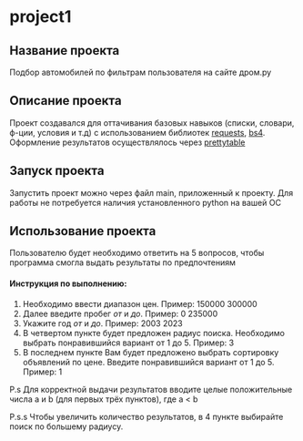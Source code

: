 <h1>project1</h1>
<h2>Название проекта</h2>
<div>Подбор автомобилей по фильтрам пользователя на сайте дром.ру </div>

<h2>Описание проекта</h2>
<div>Проект создавался для оттачивания базовых навыков (списки, словари, ф-ции, условия и т.д)
c использованием библиотек <u>requests</u>, <u>bs4</u>.
Оформление результатов осуществлялось через <u>prettytable</u></div>

<h2>Запуск проекта</h2>
<div>Запустить проект можно через файл main, приложенный к проекту. Для работы не потребуется наличия
установленного python на вашей ОС</div>

<h2>Использование проекта</h2>
<div>Пользователю будет необходимо ответить на 5 вопросов, чтобы программа смогла выдать результаты по предпочтениям</div>
<h4>Инструкция по выполнению:</h4>
<ol>
<li>Необходимо ввести диапазон цен. Пример: 150000 300000</li>
<li>Далее введите пробег <i>от</i> и <i>до</i>. Пример: 0 235000 </li>
<li>Укажите год <i>от</i> и <i>до</i>. Пример: 2003 2023</li>
<li>В четвертом пункте будет предложен радиус поиска. Необходимо выбрать понравившийся вариант от 1 до 5. Пример: 3</li>
<li>В последнем пункте Вам будет предложено выбрать сортировку объявлений по цене. Введите понравившийся вариант от 1 до 5. Пример: 1</li>
</ol>
<p>P.s Для корректной выдачи результатов вводите целые положительные числа a и b (для первых трёх пунктов), где a < b</p>
<p>P.s.s Чтобы увеличить количество результатов, в 4 пункте выбирайте поиск по большему радиусу.</p>